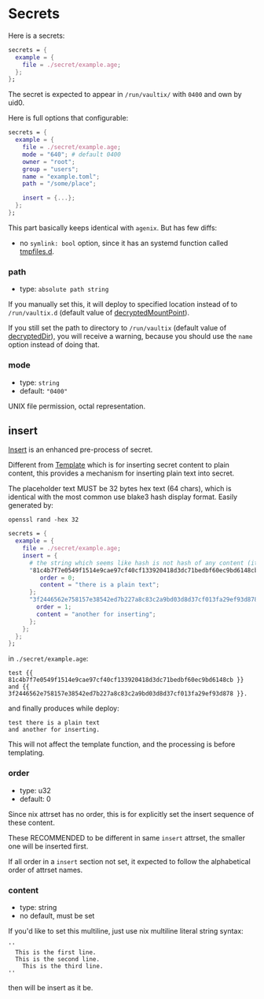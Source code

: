 # Secrets

Here is a secrets:
```nix
secrets = {
  example = {
    file = ./secret/example.age;
  };
};
```
The secret is expected to appear in `/run/vaultix/` with `0400` and own by uid0.

Here is full options that configurable:

```nix
secrets = {
  example = {
    file = ./secret/example.age;
    mode = "640"; # default 0400
    owner = "root";
    group = "users";
    name = "example.toml";
    path = "/some/place";

    insert = {...};
  };
};
```

This part basically keeps identical with `agenix`. But has few diffs:

+ no `symlink: bool` option, since it has an systemd function called [tmpfiles.d](https://www.freedesktop.org/software/systemd/man/latest/tmpfiles.d.html).

### path

+ type: `absolute path string`

If you manually set this, it will deploy to specified location instead of to `/run/vaultix.d` (default value of [decryptedMountPoint](#dmp)).

If you still set the path to directory to `/run/vaultix` (default value of [decryptedDir](#dd)), you will receive a warning, because you should use the `name` option instead of doing that.

### mode

+ type: `string`
+ default: `"0400"`

UNIX file permission, octal representation.


## insert

[Insert](https://github.com/milieuim/vaultix/issues/12) is an enhanced pre-process of secret.

Different from [Template](/option-templates) which is for inserting secret content to plain content, this provides a mechanism for inserting plain text into secret.


The placeholder text MUST be 32 bytes hex text (64 chars), which is identical with the most common use blake3 hash display format. Easily generated by:

```
openssl rand -hex 32
```

```nix
secrets = {
  example = {
    file = ./secret/example.age;
    insert = {
      # the string which seems like hash is not hash of any content (it could be)
      "81c4b7f7e0549f1514e9cae97cf40cf133920418d3dc71bedbf60ec9bd6148cb" =  {
         order = 0;
         content = "there is a plain text";
      };
      "3f2446562e758157e38542ed7b227a8c83c2a9bd03d8d37cf013fa29ef93d878" =  {
        order = 1;
        content = "another for inserting";
      };
    };
  };
};
```

in `./secret/example.age`:

```
test {{ 81c4b7f7e0549f1514e9cae97cf40cf133920418d3dc71bedbf60ec9bd6148cb }}
and {{ 3f2446562e758157e38542ed7b227a8c83c2a9bd03d8d37cf013fa29ef93d878 }}.
```

and finally produces while deploy:

```
test there is a plain text
and another for inserting.
```

This will not affect the template function, and the processing is before templating.

### order
+ type: u32
+ default: 0

Since nix attrset has no order, this is for explicitly set the insert sequence of these content.

These RECOMMENDED to be different in same `insert` attrset, the smaller one will be inserted first.

If all order in a `insert` section not set, it expected to follow the alphabetical order of attrset names. 

### content
+ type: string
+ no default, must be set

If you'd like to set this multiline, just use nix multiline literal string syntax:

```
''
  This is the first line.
  This is the second line.
    This is the third line.
''
```

then will be insert as it be.
